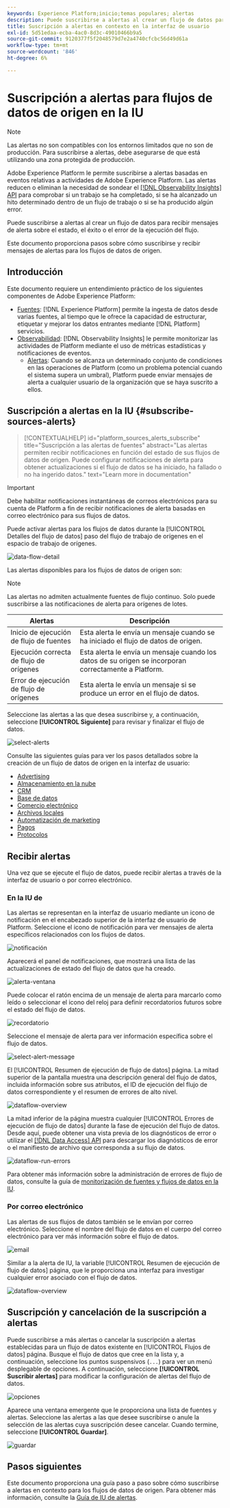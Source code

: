 ```yaml
---
keywords: Experience Platform;inicio;temas populares; alertas
description: Puede suscribirse a alertas al crear un flujo de datos para recibir mensajes de alerta sobre el estado, el éxito o el error de la ejecución del flujo.
title: Suscripción a alertas en contexto en la interfaz de usuario
exl-id: 5d51edaa-ecba-4ac0-8d3c-49010466b9a5
source-git-commit: 9120377f5f2048579d7e2a4740cfcbc56d49d61a
workflow-type: tm+mt
source-wordcount: '846'
ht-degree: 6%

---
```


# Suscripción a alertas para flujos de datos de origen en la IU

>[!NOTE]
>
>Las alertas no son compatibles con los entornos limitados que no son de producción. Para suscribirse a alertas, debe asegurarse de que está utilizando una zona protegida de producción.

Adobe Experience Platform le permite suscribirse a alertas basadas en eventos relativas a actividades de Adobe Experience Platform. Las alertas reducen o eliminan la necesidad de sondear el [[!DNL Observability Insights] API](../../../observability/api/overview.md) para comprobar si un trabajo se ha completado, si se ha alcanzado un hito determinado dentro de un flujo de trabajo o si se ha producido algún error.

Puede suscribirse a alertas al crear un flujo de datos para recibir mensajes de alerta sobre el estado, el éxito o el error de la ejecución del flujo.

Este documento proporciona pasos sobre cómo suscribirse y recibir mensajes de alertas para los flujos de datos de origen.

## Introducción

Este documento requiere un entendimiento práctico de los siguientes componentes de Adobe Experience Platform:

* [Fuentes](../../home.md): [!DNL Experience Platform] permite la ingesta de datos desde varias fuentes, al tiempo que le ofrece la capacidad de estructurar, etiquetar y mejorar los datos entrantes mediante [!DNL Platform] servicios.
* [Observabilidad](../../../observability/home.md): [!DNL Observability Insights] le permite monitorizar las actividades de Platform mediante el uso de métricas estadísticas y notificaciones de eventos.
   * [Alertas](../../../observability/alerts/overview.md): Cuando se alcanza un determinado conjunto de condiciones en las operaciones de Platform (como un problema potencial cuando el sistema supera un umbral), Platform puede enviar mensajes de alerta a cualquier usuario de la organización que se haya suscrito a ellos.

## Suscripción a alertas en la IU {#subscribe-sources-alerts}

>[!CONTEXTUALHELP]
>id="platform_sources_alerts_subscribe"
>title="Suscripción a las alertas de fuentes"
>abstract="Las alertas permiten recibir notificaciones en función del estado de sus flujos de datos de origen. Puede configurar notificaciones de alerta para obtener actualizaciones si el flujo de datos se ha iniciado, ha fallado o no ha ingerido datos."
>text="Learn more in documentation"

>[!IMPORTANT]
>
>Debe habilitar notificaciones instantáneas de correos electrónicos para su cuenta de Platform a fin de recibir notificaciones de alerta basadas en correo electrónico para sus flujos de datos.

Puede activar alertas para los flujos de datos durante la [!UICONTROL Detalles del flujo de datos] paso del flujo de trabajo de orígenes en el espacio de trabajo de orígenes.

![data-flow-detail](../../images/tutorials/alerts/dataflow-detail.png)

Las alertas disponibles para los flujos de datos de origen son:

>[!NOTE]
>
>Las alertas no admiten actualmente fuentes de flujo continuo. Solo puede suscribirse a las notificaciones de alerta para orígenes de lotes.

| Alertas | Descripción |
| --- | --- |
| Inicio de ejecución de flujo de fuentes | Esta alerta le envía un mensaje cuando se ha iniciado el flujo de datos de origen. |
| Ejecución correcta de flujo de orígenes | Esta alerta le envía un mensaje cuando los datos de su origen se incorporan correctamente a Platform. |
| Error de ejecución de flujo de orígenes | Esta alerta le envía un mensaje si se produce un error en el flujo de datos. |

Seleccione las alertas a las que desea suscribirse y, a continuación, seleccione **[!UICONTROL Siguiente]** para revisar y finalizar el flujo de datos.

![select-alerts](../../images/tutorials/alerts/select-alerts.png)

Consulte las siguientes guías para ver los pasos detallados sobre la creación de un flujo de datos de origen en la interfaz de usuario:

* [Advertising](./dataflow/advertising.md)
* [Almacenamiento en la nube](./dataflow/batch/cloud-storage.md)
* [CRM](./dataflow/crm.md)
* [Base de datos](./dataflow/databases.md)
* [Comercio electrónico](./dataflow/ecommerce.md)
* [Archivos locales](./create/local-system/local-file-upload.md)
* [Automatización de marketing](./dataflow/marketing-automation.md)
* [Pagos](./dataflow/payments.md)
* [Protocolos](./dataflow/protocols.md)

## Recibir alertas

Una vez que se ejecute el flujo de datos, puede recibir alertas a través de la interfaz de usuario o por correo electrónico.

### En la IU de

Las alertas se representan en la interfaz de usuario mediante un icono de notificación en el encabezado superior de la interfaz de usuario de Platform. Seleccione el icono de notificación para ver mensajes de alerta específicos relacionados con los flujos de datos.

![notificación](../../images/tutorials/alerts/notification.png)

Aparecerá el panel de notificaciones, que mostrará una lista de las actualizaciones de estado del flujo de datos que ha creado.

![alerta-ventana](../../images/tutorials/alerts/alert-window.png)

Puede colocar el ratón encima de un mensaje de alerta para marcarlo como leído o seleccionar el icono del reloj para definir recordatorios futuros sobre el estado del flujo de datos.

![recordatorio](../../images/tutorials/alerts/remind-me.png)

Seleccione el mensaje de alerta para ver información específica sobre el flujo de datos.

![select-alert-message](../../images/tutorials/alerts/select-alert-message.png)

El [!UICONTROL Resumen de ejecución de flujo de datos] página. La mitad superior de la pantalla muestra una descripción general del flujo de datos, incluida información sobre sus atributos, el ID de ejecución del flujo de datos correspondiente y el resumen de errores de alto nivel.

![dataflow-overview](../../images/tutorials/alerts/dataflow-overview.png)

La mitad inferior de la página muestra cualquier [!UICONTROL Errores de ejecución de flujo de datos] durante la fase de ejecución del flujo de datos. Desde aquí, puede obtener una vista previa de los diagnósticos de error o utilizar el [[!DNL Data Access] API](https://www.adobe.io/experience-platform-apis/references/data-access/) para descargar los diagnósticos de error o el manifiesto de archivo que corresponda a su flujo de datos.

![dataflow-run-errors](../../images/tutorials/alerts/dataflow-run-error.png)

Para obtener más información sobre la administración de errores de flujo de datos, consulte la guía de [monitorización de fuentes y flujos de datos en la IU](../../../dataflows/ui/monitor-sources.md).

### Por correo electrónico

Las alertas de sus flujos de datos también se le envían por correo electrónico. Seleccione el nombre del flujo de datos en el cuerpo del correo electrónico para ver más información sobre el flujo de datos.

![email](../../images/tutorials/alerts/email.png)

Similar a la alerta de IU, la variable [!UICONTROL Resumen de ejecución de flujo de datos] página, que le proporciona una interfaz para investigar cualquier error asociado con el flujo de datos.

![dataflow-overview](../../images/tutorials/alerts/dataflow-overview.png)

## Suscripción y cancelación de la suscripción a alertas

Puede suscribirse a más alertas o cancelar la suscripción a alertas establecidas para un flujo de datos existente en [!UICONTROL Flujos de datos] página. Busque el flujo de datos que cree en la lista y, a continuación, seleccione los puntos suspensivos (`...`) para ver un menú desplegable de opciones. A continuación, seleccione **[!UICONTROL Suscribir alertas]** para modificar la configuración de alertas del flujo de datos.

![opciones](../../images/tutorials/alerts/options.png)

Aparece una ventana emergente que le proporciona una lista de fuentes y alertas. Seleccione las alertas a las que desee suscribirse o anule la selección de las alertas cuya suscripción desee cancelar. Cuando termine, seleccione **[!UICONTROL Guardar]**.

![guardar](../../images/tutorials/alerts/save.png)

## Pasos siguientes

Este documento proporciona una guía paso a paso sobre cómo suscribirse a alertas en contexto para los flujos de datos de origen. Para obtener más información, consulte la [Guía de IU de alertas](../../../observability/alerts/ui.md).
